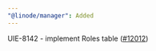 ```yaml
---
"@linode/manager": Added
---
```


UIE-8142 - implement Roles table ([#12012](https://github.com/linode/manager/pull/12012))

